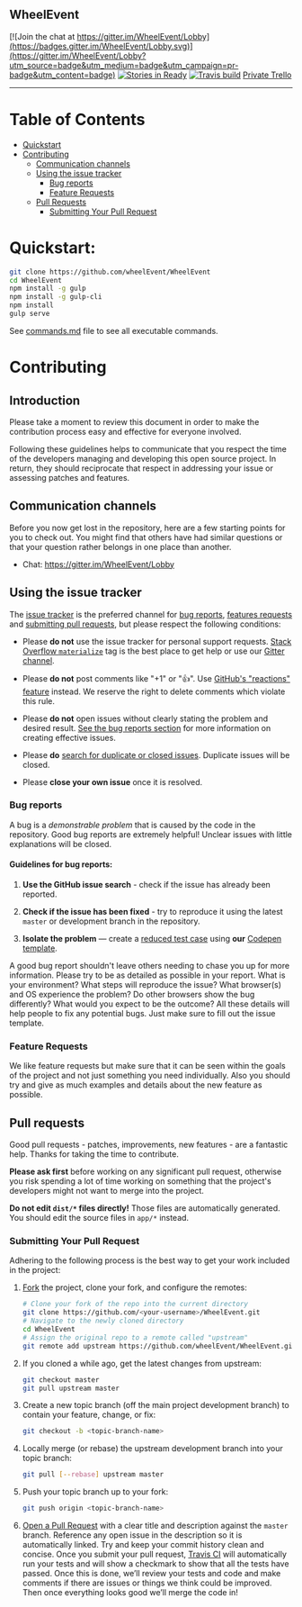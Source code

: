 WheelEvent
------

[![Join the chat at https://gitter.im/WheelEvent/Lobby](https://badges.gitter.im/WheelEvent/Lobby.svg)](https://gitter.im/WheelEvent/Lobby?utm_source=badge&utm_medium=badge&utm_campaign=pr-badge&utm_content=badge)
[![Stories in Ready](https://badge.waffle.io/wheelEvent/WheelEvent.png?label=ready&title=Ready)](https://waffle.io/wheelEvent/WheelEvent?utm_source=badge)
[![Travis build](https://travis-ci.org/wheelEvent/WheelEvent.svg?branch=master)](https://travis-ci.org/wheelEvent/WheelEvent)
[Private Trello](https://trello.com/b/SlAxc35m/wheelevent)

------


# Table of Contents
- [Quickstart](#quickstart)
- [Contributing](#contributing)
  - [Communication channels](#communication-channels)
  - [Using the issue tracker](#using-the-issue-tracker)
    - [Bug reports](#bug-reports)
    - [Feature Requests](#feature-requests)
  - [Pull Requests](#pull-requests)
    - [Submitting Your Pull Request](#submitting-your-pull-request)

# Quickstart:
```bash
git clone https://github.com/wheelEvent/WheelEvent
cd WheelEvent
npm install -g gulp
npm install -g gulp-cli
npm install
gulp serve
```

See [commands.md](https://github.com/wheelEvent/WheelEvent/blob/master/docs/commands.md) file to see all executable commands.

# Contributing

## Introduction

Please take a moment to review this document in order to make the contribution
process easy and effective for everyone involved.

Following these guidelines helps to communicate that you respect the time of
the developers managing and developing this open source project. In return,
they should reciprocate that respect in addressing your issue or assessing
patches and features.

## Communication channels

Before you now get lost in the repository, here are a few starting points for you to check out. You might find that others have had similar questions or that your question rather belongs in one place than another.

* Chat: https://gitter.im/WheelEvent/Lobby

## Using the issue tracker

The [issue tracker](https://github.com/Dogfalo/materialize/issues) is the preferred channel for [bug reports](#bug-reports), [features requests](#feature-requests) and [submitting pull requests](#pull-requests), but please respect the following conditions:

* Please **do not** use the issue tracker for personal support requests. [Stack Overflow `materialize`](https://stackoverflow.com/questions/tagged/materialize) tag is the best place to get help or use our [Gitter channel](https://gitter.im/Dogfalo/materialize).

* Please **do not** post comments like "+1" or ":thumbsup:". Use [GitHub's "reactions" feature](https://github.com/blog/2119-add-reactions-to-pull-requests-issues-and-comments)  instead. We reserve the right to delete comments which violate this rule.

* Please **do not** open issues without clearly stating the problem and desired result. [See the bug reports section](#bug-reports) for more information on creating effective issues.

* Please **do** [search for duplicate or closed issues](https://github.com/wheelEvent/WheelEvent/issues?utf8=%E2%9C%93&q=is%3Aissue). Duplicate issues will be closed.

* Please **close your own issue** once it is resolved.

### Bug reports

A bug is a _demonstrable problem_ that is caused by the code in the repository.
Good bug reports are extremely helpful! Unclear issues with little explanations will be closed.


#### Guidelines for bug reports:

1. **Use the GitHub issue search** - check if the issue has already been reported.

2. **Check if the issue has been fixed** - try to reproduce it using the latest `master` or development branch in the repository.

3. **Isolate the problem** &mdash; create a [reduced test case](https://css-tricks.com/reduced-test-cases/) using **our** [Codepen template](#code-examples).

A good bug report shouldn't leave others needing to chase you up for more information. Please try to be as detailed as possible in your report. What is your environment? What steps will reproduce the issue? What browser(s) and OS experience the problem? Do other browsers show the bug differently? What would you expect to be the outcome? All these details will help people to fix any potential bugs. Just make sure to fill out the issue template.

### Feature Requests

We like feature requests but make sure that it can be seen within the goals of the project and not just something you need individually. Also you should try and give as much examples and details about the new feature as possible.

## Pull requests

Good pull requests - patches, improvements, new features - are a fantastic help. Thanks for taking the time to contribute.

**Please ask first** before working on any significant pull request, otherwise you risk spending a lot of time working on something that the project's developers might not want to merge into the project.

**Do not edit `dist/*` files directly!** Those files are automatically generated. You should edit the
source files in `app/*` instead.

### Submitting Your Pull Request

Adhering to the following process is the best way to get your work included in the project:

1. [Fork](https://help.github.com/fork-a-repo/) the project, clone your fork,
   and configure the remotes:

   ```bash
   # Clone your fork of the repo into the current directory
   git clone https://github.com/<your-username>/WheelEvent.git
   # Navigate to the newly cloned directory
   cd WheelEvent
   # Assign the original repo to a remote called "upstream"
   git remote add upstream https://github.com/wheelEvent/WheelEvent.git
   ```

2. If you cloned a while ago, get the latest changes from upstream:

   ```bash
   git checkout master
   git pull upstream master
   ```

3. Create a new topic branch (off the main project development branch) to contain your feature, change, or fix:

   ```bash
   git checkout -b <topic-branch-name>
   ```

4. Locally merge (or rebase) the upstream development branch into your topic branch:

   ```bash
   git pull [--rebase] upstream master
   ```

5. Push your topic branch up to your fork:

   ```bash
   git push origin <topic-branch-name>
   ```

6. [Open a Pull Request](https://help.github.com/articles/using-pull-requests/) with a clear title and description against the `master` branch. Reference any open issue in the description so it is automatically linked. Try and keep your commit history clean and concise. Once you submit your pull request, [Travis CI](https://travis-ci.org/wheelEvent/WheelEvent) will automatically run your tests and will show a checkmark to show that all the tests have passed. Once this is done, we’ll review your tests and code and make comments if there are issues or things we think could be improved. Then once everything looks good we’ll merge the code in!
